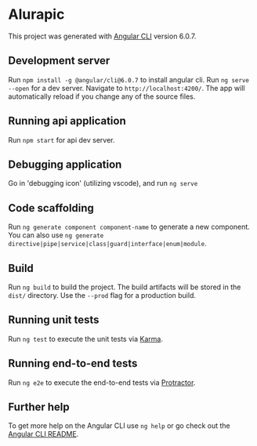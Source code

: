 # Alurapic

This project was generated with [Angular CLI](https://github.com/angular/angular-cli) version 6.0.7.

## Development server

Run `npm install -g @angular/cli@6.0.7` to install angular cli.
Run `ng serve --open` for a dev server. Navigate to `http://localhost:4200/`. The app will automatically reload if you change any of the source files.

## Running api application

Run `npm start` for api dev server.

## Debugging application

Go in 'debugging icon' (utilizing vscode), and run `ng serve`

## Code scaffolding

Run `ng generate component component-name` to generate a new component. You can also use `ng generate directive|pipe|service|class|guard|interface|enum|module`.

## Build

Run `ng build` to build the project. The build artifacts will be stored in the `dist/` directory. Use the `--prod` flag for a production build.

## Running unit tests

Run `ng test` to execute the unit tests via [Karma](https://karma-runner.github.io).

## Running end-to-end tests

Run `ng e2e` to execute the end-to-end tests via [Protractor](http://www.protractortest.org/).

## Further help

To get more help on the Angular CLI use `ng help` or go check out the [Angular CLI README](https://github.com/angular/angular-cli/blob/master/README.md).
